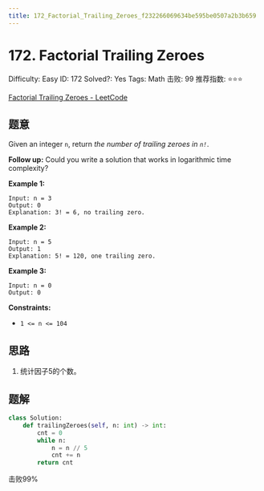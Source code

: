 ```yaml
---
title: 172_Factorial_Trailing_Zeroes_f232266069634be595be0507a2b3b659
---
```


# 172. Factorial Trailing Zeroes

Difficulty: Easy
ID: 172
Solved?: Yes
Tags: Math
击败: 99
推荐指数: ⭐⭐⭐

[Factorial Trailing Zeroes - LeetCode](https://leetcode.com/problems/factorial-trailing-zeroes/)

## 题意

Given an integer `n`, return *the number of trailing zeroes in `n!`*.

**Follow up:** Could you write a solution that works in logarithmic time complexity?

**Example 1:**

```
Input: n = 3
Output: 0
Explanation: 3! = 6, no trailing zero.

```

**Example 2:**

```
Input: n = 5
Output: 1
Explanation: 5! = 120, one trailing zero.

```

**Example 3:**

```
Input: n = 0
Output: 0

```

**Constraints:**

- `1 <= n <= 104`

## 思路

1. 统计因子5的个数。

## 题解

```python
class Solution:
    def trailingZeroes(self, n: int) -> int:
        cnt = 0
        while n:
            n = n // 5
            cnt += n
        return cnt
```

击败99%